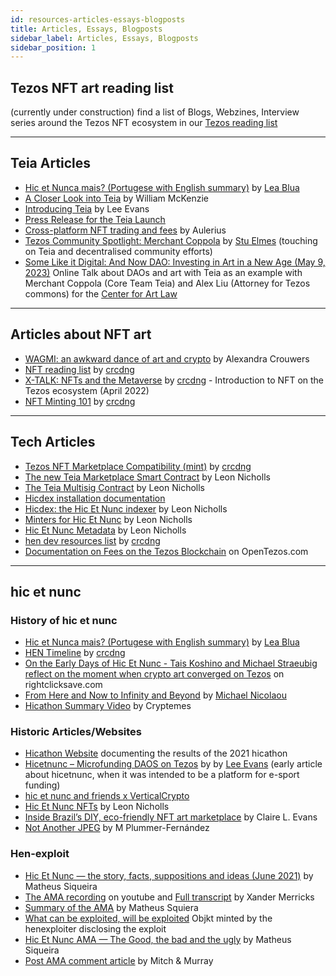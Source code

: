 ```yaml
---
id: resources-articles-essays-blogposts
title: Articles, Essays, Blogposts
sidebar_label: Articles, Essays, Blogposts
sidebar_position: 1
---
```


## Tezos NFT art reading list
(currently under construction) find a list of Blogs, Webzines, Interview series around the Tezos NFT ecosystem in our [Tezos reading list](https://github.com/teia-community/teia-docs/wiki/Tezos-reading-list)
***

## Teia Articles
* [Hic et Nunca mais? (Portugese with English summary)](https://open.substack.com/pub/leablua/p/hic-et-nunca-mais) by [Lea Blua](https://substack.com/@leablua)
* [A Closer Look into Teia](https://news.tezoscommons.org/a-closer-look-into-teia-b85c031a85d6) by William McKenzie
* [Introducing Teia](https://xtz.news/nft-news/introducing-teia/) by Lee Evans
* [Press Release for the Teia Launch](https://blog.teia.art/blog/teia-launch-press-release)
* [Cross-platform NFT trading and fees](https://blog.teia.art/blog/cross-latform-trading-and-fees) by Aulerius
* [Tezos Community Spotlight: Merchant Coppola](https://news.tezoscommons.org/tezos-community-spotlight-merchant-coppola-51e12792302c) by [Stu Elmes](https://medium.com/@TezosStu) (touching on Teia and decentralised community efforts)
* [Some Like it Digital: And Now DAO: Investing in Art in a New Age (May 9, 2023)](https://www.youtube.com/watch?v=q-blhU9ZuNc) Online Talk about DAOs and art with Teia as an example with Merchant Coppola (Core Team Teia) and Alex Liu (Attorney for Tezos commons) for the [Center for Art Law](https://twitter.com/itsartlaw)

***

## Articles about NFT art
* [WAGMI: an awkward dance of art and crypto](https://hart-magazine.be/artikels/wagmi-an-awkward-dance-of-art-and-crypto) by Alexandra Crouwers
* [NFT reading list](https://github.com/i3games/nft-reading-list) by [crcdng](https://twitter.com/crcdng)
* [X-TALK: NFTs and the Metaverse]( https://www.youtube.com/watch?v=E6W1uGoFhAs) by [crcdng](https://twitter.com/crcdng) - Introduction to NFT on the Tezos ecosystem (April 2022)
* [NFT Minting 101](https://medium.com/@despace.berlin/nft-minting-101-f8dd3acfe15a) by [crcdng](https://twitter.com/crcdng)
***

## Tech Articles
* [Tezos NFT Marketplace Compatibility (mint)](https://docs.google.com/spreadsheets/d/11xbk3V2SfdpSSSGfkz3Tr3I2ikPEaOFAX8khX4zDvhA/edit#gid=0) by [crcdng](https://twitter.com/crcdng)
* [The new Teia Marketplace Smart Contract](https://leonnicholls.medium.com/hic-et-nunc-v3-marketplace-smart-contract-ca1882b01b66) by Leon Nicholls
* [The Teia Multisig Contract](https://leonnicholls.medium.com/hic-et-nunc-multi-sig-smart-contract-d1f63fe5d24) by Leon Nicholls
* [Hicdex installation documentation](https://docs.google.com/document/d/1ER-IXFzpjE9fBIqDeNaaVECMkK9uvmQimUxghHbbYlU/edit?usp=sharing)
* [Hicdex: the Hic Et Nunc indexer](https://leonnicholls.medium.com/hicdex-the-hic-et-nunc-indexer-bd45f27a228f) by Leon Nicholls
* [Minters for Hic Et Nunc](https://leonnicholls.medium.com/minters-for-hic-et-nunc-8b244b3d7ce0) by Leon Nicholls
* [Hic Et Nunc Metadata](https://leonnicholls.medium.com/hic-et-nunc-metadata-40e594530e31) by Leon Nicholls
* [hen dev resources list](https://github.com/i3games/hen-dev-resources/blob/main/list.md) by [crcdng](https://twitter.com/crcdng)
* [Documentation on Fees on the Tezos Blockchain](https://opentezos.com/tezos-basics/economics-and-rewards/) on OpenTezos.com
***

## hic et nunc 

### History of hic et nunc
* [Hic et Nunca mais? (Portugese with English summary)](https://open.substack.com/pub/leablua/p/hic-et-nunca-mais) by [Lea Blua](https://substack.com/@leablua)
* [HEN Timeline](https://github.com/i3games/hen-timeline/blob/main/timeline.md) by [crcdng](https://twitter.com/crcdng)
* [On the Early Days of Hic Et Nunc - Tais Koshino and Michael Straeubig reflect on the moment when crypto art converged on Tezos](https://www.rightclicksave.com/article/on-the-early-days-of-hic-et-nunc) on rightclicksave.com
* [From Here and Now to Infinity and Beyond](https://www.fxhash.xyz/article/from-here-and-now-to-infinity-and-beyond) by [Michael Nicolaou](https://twitter.com/koh_tza)
* [Hicathon Summary Video](https://drive.google.com/file/d/1Z3ORaJAORHIgtiY7Dl1xcDgwkQMoQAVK/view) by Cryptemes


### Historic Articles/Websites
* [Hicathon Website](https://hicathon.xyz/) documenting the results of the 2021 hicathon
* [Hicetnunc – Microfunding DAOS on Tezos](https://xtz.news/latest-tezos-news/hicetnunc-microfunding-daos-on-tezos/) by by [Lee Evans](https://xtz.news/author/lee-evans/) (early article about hicetnunc, when it was intended to be a platform for e-sport funding)
* [hic et nunc and friends x VerticalCrypto](https://youtu.be/ybuT_aPU5Cg)
* [Hic Et Nunc NFTs](https://leonnicholls.medium.com/hic-et-nunc-nfts-61743765b2ac) by Leon Nicholls
* [Inside Brazil’s DIY, eco-friendly NFT art marketplace](https://restofworld.org/2021/inside-brazils-diy-nft-art-marketplace/) by Claire L. Evans
* [Not Another JPEG](https://www.plummerfernandez.com/works/not-another-jpeg/) by M Plummer-Fernández

### Hen-exploit 
* [Hic Et Nunc — the story, facts, suppositions and ideas (June 2021)](https://matheussiq8.medium.com/hic-et-nunc-the-story-facts-suppositions-and-ideas-june-2021-19927f9106ad) by Matheus Siqueira
* [The AMA recording](https://www.youtube.com/watch?v=8iGMIxTap7A) on youtube and [Full transcript](https://xandermerricks.medium.com/hicetnunc-ama-transcript-bc50538f83ba) by Xander Merricks
* [Summary of the AMA](https://docs.google.com/document/d/11OpPWgba8FWTYz8Lw9MhmlKoY1-zYXBjN0J_aHgsQHI/edit) by Matheus Squiera
* [What can be exploited, will be exploited](https://objkt.com/asset/hicetnunc/156488) Objkt minted by the henexploiter disclosing the exploit
* [Hic Et Nunc AMA — The Good, the bad and the ugly](https://matheussiq8.medium.com/hic-et-nunc-ama-the-good-the-bad-and-the-ugly-a241c922b2d2) by Matheus Siqueira
* [Post AMA comment article](https://thearchivesdiscussions.medium.com/hic-et-nunc-1st-ama-2701f51863ce) by Mitch & Murray


